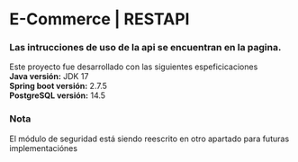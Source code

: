 # E-Commerce | RESTAPI
### Las intrucciones de uso de la api se encuentran en la  pagina.

Este proyecto fue desarrollado con las siguientes espeficicaciones
<br>
<b>Java versión:</b> JDK 17
<br>
<b>Spring boot versión:</b> 2.7.5
<br>
<b>PostgreSQL versión:</b> 14.5
### Nota
El módulo de seguridad está siendo reescrito en otro apartado para futuras implementaciónes
